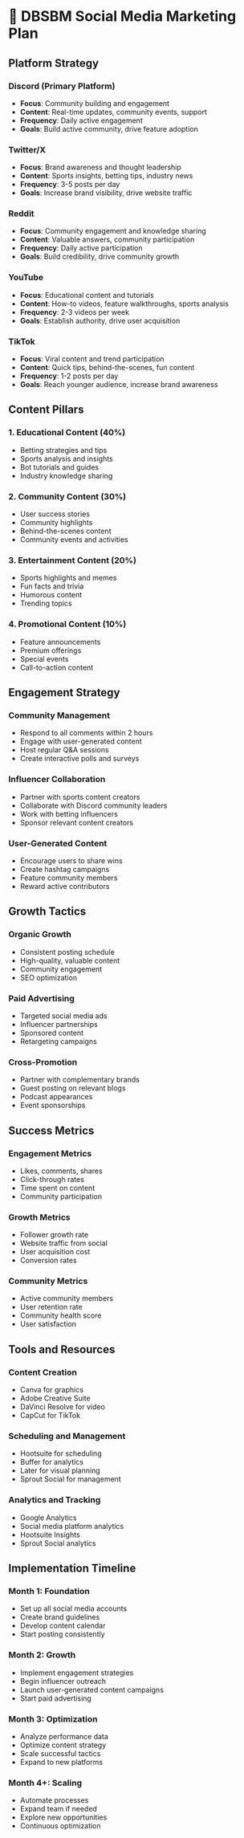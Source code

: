 # 📱 DBSBM Social Media Marketing Plan

## Platform Strategy

### Discord (Primary Platform)
- **Focus**: Community building and engagement
- **Content**: Real-time updates, community events, support
- **Frequency**: Daily active engagement
- **Goals**: Build active community, drive feature adoption

### Twitter/X
- **Focus**: Brand awareness and thought leadership
- **Content**: Sports insights, betting tips, industry news
- **Frequency**: 3-5 posts per day
- **Goals**: Increase brand visibility, drive website traffic

### Reddit
- **Focus**: Community engagement and knowledge sharing
- **Content**: Valuable answers, community participation
- **Frequency**: Daily active participation
- **Goals**: Build credibility, drive community growth

### YouTube
- **Focus**: Educational content and tutorials
- **Content**: How-to videos, feature walkthroughs, sports analysis
- **Frequency**: 2-3 videos per week
- **Goals**: Establish authority, drive user acquisition

### TikTok
- **Focus**: Viral content and trend participation
- **Content**: Quick tips, behind-the-scenes, fun content
- **Frequency**: 1-2 posts per day
- **Goals**: Reach younger audience, increase brand awareness

## Content Pillars

### 1. Educational Content (40%)
- Betting strategies and tips
- Sports analysis and insights
- Bot tutorials and guides
- Industry knowledge sharing

### 2. Community Content (30%)
- User success stories
- Community highlights
- Behind-the-scenes content
- Community events and activities

### 3. Entertainment Content (20%)
- Sports highlights and memes
- Fun facts and trivia
- Humorous content
- Trending topics

### 4. Promotional Content (10%)
- Feature announcements
- Premium offerings
- Special events
- Call-to-action content

## Engagement Strategy

### Community Management
- Respond to all comments within 2 hours
- Engage with user-generated content
- Host regular Q&A sessions
- Create interactive polls and surveys

### Influencer Collaboration
- Partner with sports content creators
- Collaborate with Discord community leaders
- Work with betting influencers
- Sponsor relevant content creators

### User-Generated Content
- Encourage users to share wins
- Create hashtag campaigns
- Feature community members
- Reward active contributors

## Growth Tactics

### Organic Growth
- Consistent posting schedule
- High-quality, valuable content
- Community engagement
- SEO optimization

### Paid Advertising
- Targeted social media ads
- Influencer partnerships
- Sponsored content
- Retargeting campaigns

### Cross-Promotion
- Partner with complementary brands
- Guest posting on relevant blogs
- Podcast appearances
- Event sponsorships

## Success Metrics

### Engagement Metrics
- Likes, comments, shares
- Click-through rates
- Time spent on content
- Community participation

### Growth Metrics
- Follower growth rate
- Website traffic from social
- User acquisition cost
- Conversion rates

### Community Metrics
- Active community members
- User retention rate
- Community health score
- User satisfaction

## Tools and Resources

### Content Creation
- Canva for graphics
- Adobe Creative Suite
- DaVinci Resolve for video
- CapCut for TikTok

### Scheduling and Management
- Hootsuite for scheduling
- Buffer for analytics
- Later for visual planning
- Sprout Social for management

### Analytics and Tracking
- Google Analytics
- Social media platform analytics
- Hootsuite Insights
- Sprout Social analytics

## Implementation Timeline

### Month 1: Foundation
- Set up all social media accounts
- Create brand guidelines
- Develop content calendar
- Start posting consistently

### Month 2: Growth
- Implement engagement strategies
- Begin influencer outreach
- Launch user-generated content campaigns
- Start paid advertising

### Month 3: Optimization
- Analyze performance data
- Optimize content strategy
- Scale successful tactics
- Expand to new platforms

### Month 4+: Scaling
- Automate processes
- Expand team if needed
- Explore new opportunities
- Continuous optimization
